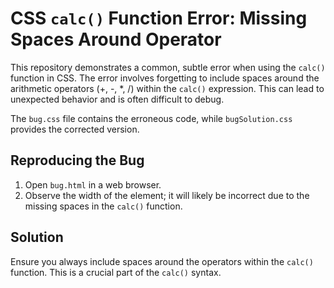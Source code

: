 # CSS `calc()` Function Error: Missing Spaces Around Operator

This repository demonstrates a common, subtle error when using the `calc()` function in CSS.  The error involves forgetting to include spaces around the arithmetic operators (+, -, *, /) within the `calc()` expression. This can lead to unexpected behavior and is often difficult to debug.

The `bug.css` file contains the erroneous code, while `bugSolution.css` provides the corrected version.

## Reproducing the Bug
1. Open `bug.html` in a web browser.
2. Observe the width of the element; it will likely be incorrect due to the missing spaces in the `calc()` function.

## Solution
Ensure you always include spaces around the operators within the `calc()` function. This is a crucial part of the `calc()` syntax. 